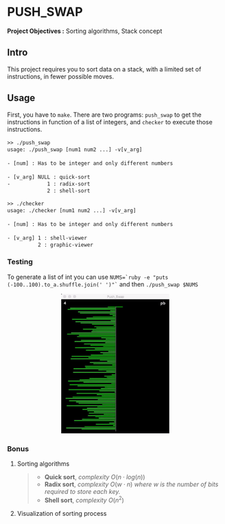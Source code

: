 # PUSH_SWAP

**Project Objectives :** Sorting algorithms, Stack concept

## Intro

This project requires you to sort data on a stack, with a limited set of instructions, in fewer possible moves.

## Usage

First, you have to  `make`. There are two programs: `push_swap` to get the instructions in function of a list of integers, and `checker` to execute those instructions.

```
>> ./push_swap
usage: ./push_swap [num1 num2 ...] -v[v_arg]

- [num] : Has to be integer and only different numbers

- [v_arg] NULL : quick-sort
-            1 : radix-sort
             2 : shell-sort
```
```
>> ./checker
usage: ./checker [num1 num2 ...] -v[v_arg]

- [num] : Has to be integer and only different numbers

- [v_arg] 1 : shell-viewer
          2 : graphic-viewer
``` 
### Testing
To generate a list of int you can use `` NUMS=`ruby -e "puts (-100..100).to_a.shuffle.join(' ')"` `` and then `./push_swap $NUMS`

<p align="center">
<img src="https://github.com/Talasta/My42Cursus/blob/master/5_push_swap/.resources/push_swap.gif" width="50%">
</p>

### Bonus
1.	Sorting algorithms
	> - **Quick sort**, _complexity_ $O(n\cdot log(n))$
	> - **Radix sort**, _complexity_ $O(w\cdot n)$ _where w is the number of bits required to store each key._
	> - **Shell sort**, _complexity_ $O(n^2)$
2. Visualization of sorting process
